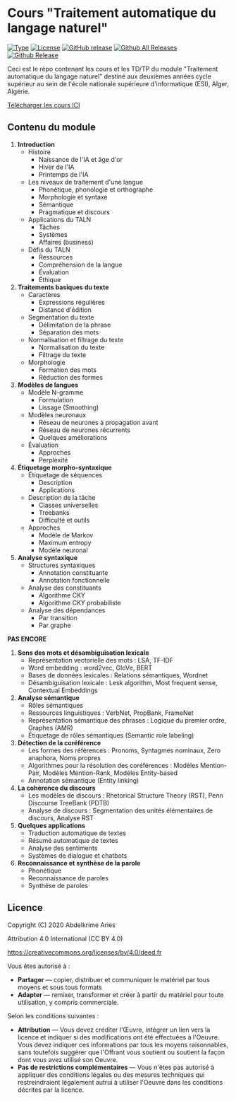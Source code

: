 # Cours "Traitement automatique du langage naturel"

[![Type](https://img.shields.io/badge/Type-Cours-0014A8.svg?style=flat)](https://github.com/projeduc/ESI_2CS_TALN)
[![License](https://img.shields.io/badge/Licence-CC--BY_4.0-0014A8.svg?style=flat)](https://creativecommons.org/licenses/by/4.0/deed.fr)
[![GitHub release](https://img.shields.io/github/release/projeduc/ESI_2CS_TALN.svg)](https://github.com/projeduc/ESI_2CS_TALN/releases)
[![Github All Releases](https://img.shields.io/github/downloads/projeduc/ESI_2CS_TALN/total.svg)](https://github.com/projeduc/ESI_2CS_TALN/releases)
[![Github Release](https://img.shields.io/github/downloads/projeduc/ESI_2CS_TALN/latest/total.svg)](https://github.com/projeduc/ESI_2CS_TALN/releases/latest)

Ceci est le répo contenant les cours et les TD/TP du module "Traitement automatique du langage naturel" destiné aux deuxièmes années cycle supérieur au sein de l'école nationale supérieure d'informatique (ESI), Alger, Algérie.

[Télécharger les cours ICI](https://github.com/projeduc/ESI_2CS_TALN/releases/latest)

## Contenu du module

1. **Introduction**
    - Histoire
        - Naissance de l'IA et âge d'or
        - Hiver de l'IA
        - Printemps de l'IA
    - Les niveaux de traitement d'une langue
        - Phonétique, phonologie et orthographe
        - Morphologie et syntaxe
        - Sémantique
        - Pragmatique et discours
    - Applications du TALN
        - Tâches
        - Systèmes
        - Affaires (business)
    - Défis du TALN
        - Ressources
        - Compréhension de la langue
        - Évaluation
        - Éthique
1. **Traitements basiques du texte**
    - Caractères
        - Expressions régulières
        - Distance d'édition
    - Segmentation du texte
        - Délimitation de la phrase
        - Séparation des mots
    - Normalisation et filtrage du texte
        - Normalisation du texte
        - Filtrage du texte
    - Morphologie
        - Formation des mots
        - Réduction des formes
1. **Modèles de langues**
    - Modèle N-gramme
        - Formulation
        - Lissage (Smoothing)
    - Modèles neuronaux
        -  Réseau de neurones à propagation avant
        - Réseau de neurones récurrents
        - Quelques améliorations
    - Évaluation
        - Approches
        - Perplexité
1. **Étiquetage morpho-syntaxique**
    - Étiquetage de séquences
        - Description
        - Applications
    - Description de la tâche
        - Classes universelles
        - Treebanks
        - Difficulté et outils
    - Approches
        - Modèle de Markov
        - Maximum entropy
        - Modèle neuronal
1. **Analyse syntaxique**
    - Structures syntaxiques
        - Annotation constituante
        - Annotation fonctionnelle
    - Analyse des constituants
        - Algorithme CKY
        - Algorithme CKY probabiliste
    - Analyse des dépendances
        - Par transition
        - Par graphe

**PAS ENCORE**

1. **Sens des mots et désambiguïsation lexicale**
    - Représentation vectorielle des mots : LSA, TF-IDF
    - Word embedding :  word2vec, GloVe, BERT
    - Bases de données lexicales : Relations sémantiques, Wordnet
    - Désambiguïsation lexicale : Lesk algorithm, Most frequent sense, Contextual Embeddings
1. **Analyse sémantique**
    - Rôles sémantiques
    - Ressources linguistiques : VerbNet, PropBank, FrameNet
    - Représentation sémantique des phrases : Logique du premier ordre, Graphes (AMR)
    - Étiquetage de rôles sémantiques (Semantic role labeling)
1. **Détection de la coréférence**
    - Les formes des références : Pronoms, Syntagmes nominaux, Zero anaphora, Noms propres
    - Algorithmes pour la résolution des coréférences : Modèles Mention-Pair, Modèles Mention-Rank, Modèles Entity-based
    - Annotation sémantique (Entity linking)
1. **La cohérence du discours**
    - Les modèles de discours : Rhetorical Structure Theory (RST), Penn Discourse TreeBank (PDTB)
    - Analyse de discours : Segmentation des unités élémentaires de discours, Analyse RST
1. **Quelques applications**
    - Traduction automatique de textes
    - Résumé automatique de textes
    - Analyse des sentiments
    - Systèmes de dialogue et chatbots
1. **Reconnaissance et synthèse de la parole**
    - Phonétique
    - Reconnaissance de paroles
    - Synthèse de paroles

## Licence

Copyright (C) 2020  Abdelkrime Aries


Attribution 4.0 International (CC BY 4.0)

https://creativecommons.org/licenses/by/4.0/deed.fr

Vous êtes autorisé à :
- **Partager** — copier, distribuer et communiquer le matériel par tous moyens et sous tous formats
- **Adapter** — remixer, transformer et créer à partir du matériel pour toute utilisation, y compris commerciale.

Selon les conditions suivantes :
- **Attribution** — Vous devez créditer l'Œuvre, intégrer un lien vers la licence et indiquer si des modifications ont été effectuées à l'Oeuvre. Vous devez indiquer ces informations par tous les moyens raisonnables, sans toutefois suggérer que l'Offrant vous soutient ou soutient la façon dont vous avez utilisé son Oeuvre.
- **Pas de restrictions complémentaires** — Vous n'êtes pas autorisé à appliquer des conditions légales ou des mesures techniques qui restreindraient légalement autrui à utiliser l'Oeuvre dans les conditions décrites par la licence.
